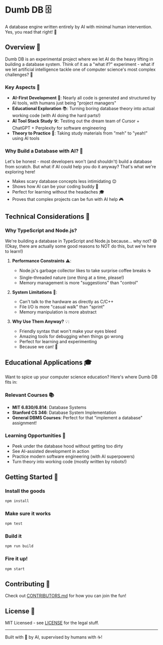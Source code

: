 # Dumb DB 🗄️

A database engine written entirely by AI with minimal human intervention. Yes, you read that right! 🤖

## Overview 🌟

Dumb DB is an experimental project where we let AI do the heavy lifting in building a database system. Think of it as a "what if?" experiment - what if we let artificial intelligence tackle one of computer science's most complex challenges? 🤔

### Key Aspects 🎯

- **AI-First Development** 🧠: Nearly all code is generated and structured by AI tools, with humans just being "project managers"
- **Educational Exploration** 📚: Turning boring database theory into actual working code (with AI doing the hard parts!)
- **AI Tool Stack Study** 🛠️: Testing out the dream team of Cursor + ChatGPT + Perplexity for software engineering
- **Theory to Practice** 🔄: Taking study materials from "meh" to "yeah!" using AI tools

### Why Build a Database with AI? 🤷

Let's be honest - most developers won't (and shouldn't) build a database from scratch. But what if AI could help you do it anyway? That's what we're exploring here!

- Makes scary database concepts less intimidating 😌
- Shows how AI can be your coding buddy 🤝
- Perfect for learning without the headaches 🎓
- Proves that complex projects can be fun with AI help 🎮

## Technical Considerations 🔧

### Why TypeScript and Node.js?

We're building a database in TypeScript and Node.js because... why not? 😅
(Okay, there are actually some good reasons to NOT do this, but we're here to learn!)

1. **Performance Constraints** ⚠️:

   - Node.js's garbage collector likes to take surprise coffee breaks ☕
   - Single-threaded nature (one thing at a time, please!)
   - Memory management is more "suggestions" than "control"

2. **System Limitations** 🚧:

   - Can't talk to the hardware as directly as C/C++
   - File I/O is more "casual walk" than "sprint"
   - Memory manipulation is more abstract

3. **Why Use Them Anyway?** 💡:
   - Friendly syntax that won't make your eyes bleed
   - Amazing tools for debugging when things go wrong
   - Perfect for learning and experimenting
   - Because we can! 🎉

## Educational Applications 🎓

Want to spice up your computer science education? Here's where Dumb DB fits in:

### Relevant Courses 📚

- **MIT 6.830/6.814**: Database Systems
- **Stanford CS 346**: Database System Implementation
- **General DBMS Courses**: Perfect for that "implement a database" assignment!

### Learning Opportunities 🌱

- Peek under the database hood without getting too dirty
- See AI-assisted development in action
- Practice modern software engineering (with AI superpowers)
- Turn theory into working code (mostly written by robots!)

## Getting Started 🚀

### Install the goods

```bash
npm install
```

### Make sure it works

```bash
npm test
```

### Build it

```bash
npm run build
```

### Fire it up!

```bash
npm start
```

## Contributing 🤝

Check out [CONTRIBUTORS.md](CONTRIBUTORS.md) for how you can join the fun!

## License 📜

MIT Licensed - see [LICENSE](LICENSE) for the legal stuff.

---

Built with 🤖 by AI, supervised by humans with ☕!
